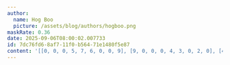 ```yaml
---
author:
  name: Hog Boo
  picture: /assets/blog/authors/hogboo.png
maskRate: 0.36
date: 2025-09-06T08:00:02.007733
id: 7dc76fd6-8af7-11f0-b564-71e1480f5e87
content: '[[0, 0, 0, 5, 7, 6, 0, 0, 9], [9, 0, 0, 0, 4, 3, 0, 2, 0], [4, 3, 7, 9, 0, 2, 8, 0, 5], [1, 2, 4, 3, 5, 8, 9, 7, 6], [3, 0, 8, 4, 0, 7, 0, 1, 2], [5, 7, 6, 0, 0, 9, 4, 3, 0], [6, 0, 0, 2, 9, 0, 7, 0, 1], [7, 4, 9, 0, 8, 0, 0, 5, 3], [0, 8, 0, 7, 3, 0, 0, 9, 4]]'
---
```

